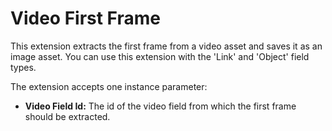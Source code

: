 # Video First Frame

This extension extracts the first frame from a video asset and saves it as an image asset. You can use this extension with the 'Link' and 'Object' field types.

The extension accepts one instance parameter:

* **Video Field Id:** The id of the video field from which the first frame should be extracted.
